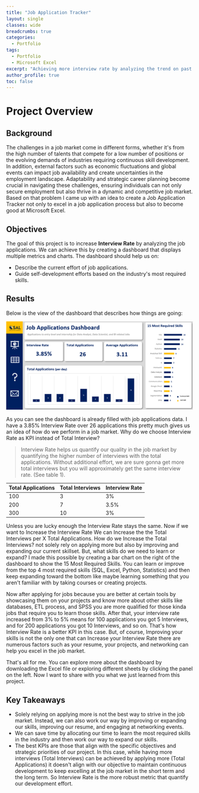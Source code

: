 ```yaml
---
title: "Job Application Tracker"
layout: single
classes: wide
breadcrumbs: true
categories:
  - Portfolio
tags:
  - Portfolio
  - Microsoft Excel
excerpt: "Achieving more interview rate by analyzing the trend on past job applications such as most required skills and average applications per day"
author_profile: true
toc: false
---
```


# Project Overview
## Background
The challenges in a job market come in different forms, whether it's from the high number of talents that compete for a low number of positions or the evolving demands of industries requiring continuous skill development. In addition, external factors such as economic fluctuations and global events can impact job availability and create uncertainties in the employment landscape. Adaptability and strategic career planning become crucial in navigating these challenges, ensuring individuals can not only secure employment but also thrive in a dynamic and competitive job market. Based on that problem I came up with an idea to create a Job Application Tracker not only to excel in a job application process but also to become good at Microsoft Excel.

## Objectives
The goal of this project is to increase **Interview Rate** by analyzing the job applications. We can achieve this by creating a dashboard that displays multiple metrics and charts. The dashboard should help us on:
- Describe the current effort of job applications.
- Guide self-development efforts based on the industry's most required skills. 

## Results

Below is the view of the dashboard that describes how things are going:

![png](/assets/images/jobtracker_files/dashboard.png)

As you can see the dashboard is already filled with job applications data. I have a 3.85% Interview Rate over 26 applications this pretty much gives us an idea of how do we perform in a job market. Why do we choose Interview Rate as KPI instead of Total Interview?

> Interview Rate helps us quantify our quality in the job market by quantifying the higher number of 
> interviews with the total applications. Without additional effort, we are sure gonna get more total interviews but you will approximately get the same interview rate. (See table 1).

| Total Applications | Total Interviews | Interview Rate |
|----------|----------|----------|
| 100 | 3 | 3% |
| 200 | 7 | 3.5% |
| 300 | 10 | 3% |

Unless you are lucky enough the Interview Rate stays the same. Now if we want to Increase the Interview Rate We can Increase the the Total Interviews per X Total Applications. How do we Increase the Total Interviews? not solely rely on applying more but also by improving and expanding our current skillset. But, what skills do we need to learn or expand? I made this possible by creating a bar chart on the right of the dashboard to show the 15 Most Required Skills. You can learn or improve from the top 4 most required skills (SQL, Excel, Python, Statistics) and then keep expanding toward the bottom like maybe learning something that you aren't familiar with by taking courses or creating projects.

Now after applying for jobs because you are better at certain tools by showcasing them on your projects and know more about other skills like databases, ETL process, and SPSS you are more qualified for those kinda jobs that require you to learn those skills. After that, your interview rate increased from 3% to 5% means for 100 applications you got 5 Interviews, and for 200 applications you got 10 Interviews, and so on. That's how Interview Rate is a better KPI in this case. But, of course, Improving your skills is not the only one that can Increase your Interview Rate there are numerous factors such as your resume, your projects, and networking can help you excel in the job market.

That's all for me. You can explore more about the dashboard by downloading the Excel file or exploring different sheets by clicking the panel on the left. Now I want to share with you what we just learned from this project.

## Key Takeaways
- Solely relying on applying more is not the best way to strive in the job market. Instead, we can also work our way by improving or expanding our skills, improving our resume, and engaging at networking events.
- We can save time by allocating our time to learn the most required skills in the industry and then work our way to expand our skills.
- The best KPIs are those that align with the specific objectives and strategic priorities of our project. In this case, while having more interviews (Total Interviews) can be achieved by applying more (Total Applications) it doesn't align with our objective to maintain continuous development to keep excelling at the job market in the short term and the long term. So Interview Rate is the more robust metric that quantify our development effort.
